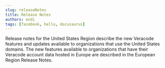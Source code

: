 ```yaml
---
slug: releaseNotes
title: Release Notes
authors: endi
tags: [facebook, hello, docusaurus]
---
```


Release notes for the United States Region describe the new Veracode features and updates available to organizations that use the United States domains. The new features available to organizations that have their Veracode account data hosted in Europe are described in the European Region Release Notes.

